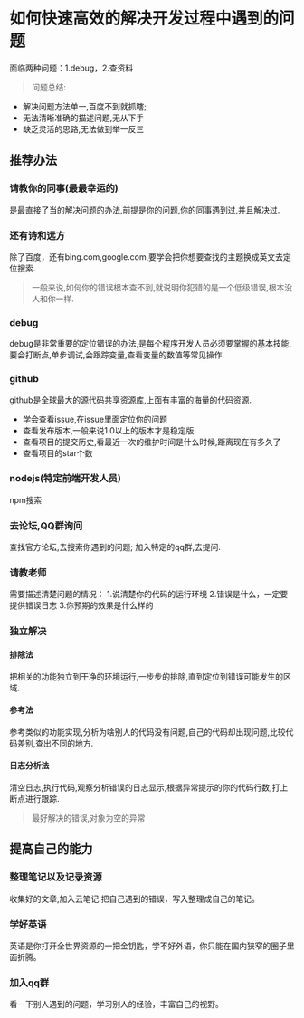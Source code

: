 # 如何快速高效的解决开发过程中遇到的问题
面临两种问题：1.debug，2.查资料
> 问题总结:
* 解决问题方法单一,百度不到就抓瞎;
* 无法清晰准确的描述问题,无从下手
* 缺乏灵活的思路,无法做到举一反三

## 推荐办法

### 请教你的同事(最最幸运的)
  
是最直接了当的解决问题的办法,前提是你的问题,你的同事遇到过,并且解决过.

###  还有诗和远方
除了百度，还有bing.com,google.com,要学会把你想要查找的主题换成英文去定位搜索.
> 一般来说,如何你的错误根本查不到,就说明你犯错的是一个低级错误,根本没人和你一样.

###  debug

debug是非常重要的定位错误的办法,是每个程序开发人员必须要掌握的基本技能. 要会打断点,单步调试,会跟踪变量,查看变量的数值等常见操作.

###  github
github是全球最大的源代码共享资源库,上面有丰富的海量的代码资源.
* 学会查看issue,在issue里面定位你的问题
* 查看发布版本,一般来说1.0以上的版本才是稳定版
* 查看项目的提交历史,看最近一次的维护时间是什么时候,距离现在有多久了
* 查看项目的star个数

### nodejs(特定前端开发人员)
npm搜索

### 去论坛,QQ群询问
查找官方论坛,去搜索你遇到的问题;
加入特定的qq群,去提问.

### 请教老师
需要描述清楚问题的情况：
1.说清楚你的代码的运行环境
2.错误是什么，一定要提供错误日志
3.你预期的效果是什么样的

### 独立解决
#### 排除法
把相关的功能独立到干净的环境运行,一步步的排除,直到定位到错误可能发生的区域.
#### 参考法
参考类似的功能实现,分析为啥别人的代码没有问题,自己的代码却出现问题,比较代码差别,查出不同的地方.
#### 日志分析法
清空日志,执行代码,观察分析错误的日志显示,根据异常提示的你的代码行数,打上断点进行跟踪.
> 最好解决的错误,对象为空的异常

## 提高自己的能力
### 整理笔记以及记录资源
收集好的文章,加入云笔记.把自己遇到的错误，写入整理成自己的笔记。
### 学好英语
英语是你打开全世界资源的一把金钥匙，学不好外语，你只能在国内狭窄的圈子里面折腾。
### 加入qq群
看一下别人遇到的问题，学习别人的经验，丰富自己的视野。



    
